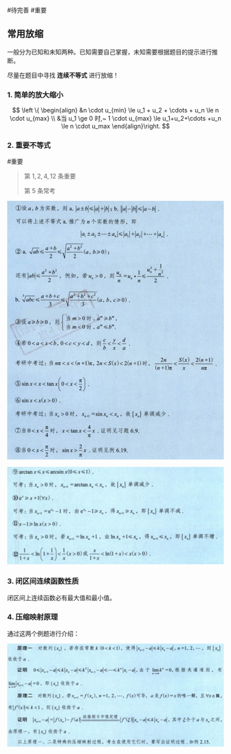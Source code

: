 #待完善 #重要 

## 常用放缩

一般分为已知和未知两种。已知需要自己掌握，未知需要根据题目的提示进行推断。

尽量在题目中寻找 **连续不等式** 进行放缩！

### 1. 简单的放大缩小

$$
\left \{ \begin{align}
&n \cdot u_{min} \le u_1 + u_2 + \cdots + u_n \le n \cdot u_{max} \\
&当 u_1 \ge 0 时,~ 1 \cdot u_{max} \le u_1+u_2+\cdots +u_n \le n \cdot u_max
\end{align}\right.
$$

### 2. 重要不等式
#重要 

> 第 $1,2,4,12$ 条重要
>
> 第 $5$ 条常考

![inequality_1](/assets/fs_inequality_1.jpg)

![inequality_2](/assets/fs_inequality_2.jpg)

### 3. 闭区间连续函数性质

闭区间上连续函数必有最大值和最小值。

### 4. 压缩映射原理

通过这两个例题进行介绍：

![remapping](/assets/remapping.jpg)

